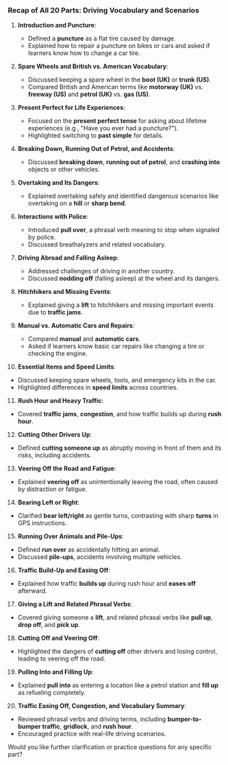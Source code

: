 ### Recap of All 20 Parts: Driving Vocabulary and Scenarios

1. **Introduction and Puncture**:
    
    - Defined a **puncture** as a flat tire caused by damage.
    - Explained how to repair a puncture on bikes or cars and asked if learners know how to change a car tire.
2. **Spare Wheels and British vs. American Vocabulary**:
    
    - Discussed keeping a spare wheel in the **boot (UK)** or **trunk (US)**.
    - Compared British and American terms like **motorway (UK)** vs. **freeway (US)** and **petrol (UK)** vs. **gas (US)**.
3. **Present Perfect for Life Experiences**:
    
    - Focused on the **present perfect tense** for asking about lifetime experiences (e.g., "Have you ever had a puncture?").
    - Highlighted switching to **past simple** for details.
4. **Breaking Down, Running Out of Petrol, and Accidents**:
    
    - Discussed **breaking down**, **running out of petrol**, and **crashing into** objects or other vehicles.
5. **Overtaking and Its Dangers**:
    
    - Explained overtaking safely and identified dangerous scenarios like overtaking on a **hill** or **sharp bend**.
6. **Interactions with Police**:
    
    - Introduced **pull over**, a phrasal verb meaning to stop when signaled by police.
    - Discussed breathalyzers and related vocabulary.
7. **Driving Abroad and Falling Asleep**:
    
    - Addressed challenges of driving in another country.
    - Discussed **nodding off** (falling asleep) at the wheel and its dangers.
8. **Hitchhikers and Missing Events**:
    
    - Explained giving a **lift** to hitchhikers and missing important events due to **traffic jams**.
9. **Manual vs. Automatic Cars and Repairs**:
    
    - Compared **manual** and **automatic cars**.
    - Asked if learners know basic car repairs like changing a tire or checking the engine.
10. **Essential Items and Speed Limits**:
    

- Discussed keeping spare wheels, tools, and emergency kits in the car.
- Highlighted differences in **speed limits** across countries.

11. **Rush Hour and Heavy Traffic**:

- Covered **traffic jams**, **congestion**, and how traffic builds up during **rush hour**.

12. **Cutting Other Drivers Up**:

- Defined **cutting someone up** as abruptly moving in front of them and its risks, including accidents.

13. **Veering Off the Road and Fatigue**:

- Explained **veering off** as unintentionally leaving the road, often caused by distraction or fatigue.

14. **Bearing Left or Right**:

- Clarified **bear left/right** as gentle turns, contrasting with sharp **turns** in GPS instructions.

15. **Running Over Animals and Pile-Ups**:

- Defined **run over** as accidentally hitting an animal.
- Discussed **pile-ups**, accidents involving multiple vehicles.

16. **Traffic Build-Up and Easing Off**:

- Explained how traffic **builds up** during rush hour and **eases off** afterward.

17. **Giving a Lift and Related Phrasal Verbs**:

- Covered giving someone a **lift**, and related phrasal verbs like **pull up**, **drop off**, and **pick up**.

18. **Cutting Off and Veering Off**:

- Highlighted the dangers of **cutting off** other drivers and losing control, leading to veering off the road.

19. **Pulling Into and Filling Up**:

- Explained **pull into** as entering a location like a petrol station and **fill up** as refueling completely.

20. **Traffic Easing Off, Congestion, and Vocabulary Summary**:

- Reviewed phrasal verbs and driving terms, including **bumper-to-bumper traffic**, **gridlock**, and **rush hour**.
- Encouraged practice with real-life driving scenarios.

Would you like further clarification or practice questions for any specific part?